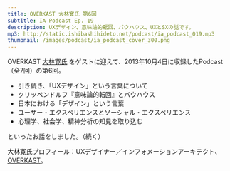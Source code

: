 ```yaml
---
title: OVERKAST 大林寛氏 第6回
subtitle: IA Podcast Ep. 19
description: UXデザイン、意味論的転回、バウハウス、UXとSXの話です。
mp3: http://static.ishibashihideto.net/podcast/ia_podcast_019.mp3
thumbnail: /images/podcast/ia_podcast_cover_300.png
---
```


OVERKAST [大林寛氏](http://overkast.jp/about/) をゲストに迎えて、2013年10月4日に収録したPodcast（全7回）の第6回。

- 引き続き、「UXデザイン」という言葉について
- クリッペンドルフ『意味論的転回』とバウハウス
- 日本における「デザイン」という言葉
- ユーザー・エクスペリエンスとソーシャル・エクスペリエンス
- 心理学、社会学、精神分析の知見を取り込む

といったお話をしました。（続く）

大林寛氏プロフィール：UXデザイナー／インフォメーションアーキテクト、[OVERKAST](http://overkast.jp/)。
